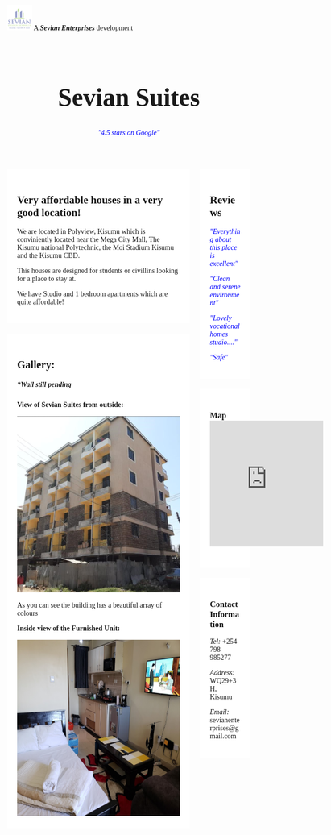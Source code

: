 <!DOCTYPE html>

<html>

<head>

<title>Sevian Suites Homepage</title>
<meta name="description" content="Sevian Suites are affordable houses located in Kisumu. They are designed for students or civilians looking for a house.">

<style>

body {
  background-image: url("Kisumu skyline.jpg");
}
* {
  box-sizing: border-box;
}

body {
  font-family: Calibri;
  padding: 10px;
}

.header {
  padding: 30px;
  text-align: center;
 }

.header h1 {
  font-size: 50px;
}

.topnav {
  overflow: hidden;
}

.topnav a {
  float: left;
  display: block;
  text-align: center;
  padding: 14px 16px;
  text-decoration: none;
}

.leftcolumn {   
  float: left;
  width: 75%;
}

.rightcolumn {
  float: left;
  width: 25%;
  padding-left: 20px;
}

.card {
  background-color: white;
  padding: 20px;
  margin-top: 20px;
}

.row::after {
  content: "";
  display: table;
  clear: both;
}

@media screen and (max-width: 800px) {
  .leftcolumn, .rightcolumn {   
    width: 100%;
    padding: 0;
  }
}
@media screen and (max-width: 400px) {
  .topnav a {
    float: none;
    width: 100%;
  }
}
</style>

</head>

<body>

<img class="img2" src="Sevian logo.png" alt="Sevian Enterprises Logo" width="50" height="50">
A <i><b>Sevian Enterprises</i></b> development
</div>

<div class="header">
<h1>Sevian Suites</h1>
<p style="color: blue;"><i>"4.5 stars on Google"</i></p>
</div>

<div class="row">
<div class="leftcolumn">
<div class="card">
<h2>Very affordable houses in a very good location!</h2>
<p>We are located in Polyview, Kisumu which is conviniently located near the Mega City Mall, The Kisumu national Polytechnic, the Moi Stadium Kisumu and the Kisumu CBD.</p>
<p>This houses are designed for students or civillins looking for a place to stay at.</p>
<p>We have Studio and 1 bedroom apartments which are quite affordable!</p>
</div>

<div class="card">
<h2>Gallery:</h2>
<h5>*Wall still pending</h5>
<p style="font-family:calibri;" class="solid"><b>View of Sevian Suites from outside:</b></p>
<img src="Sevian picture.png" width="400" height="350" alt="View of Sevian Suites from Outside">
<p>As you can see the building has a beautiful array of colours</p>
<p style="font-family:calibri;" class="solid"><b>Inside view of the Furnished Unit:</b></p>
<img src="Sevian picture 2.png" width="400" height="350" alt="Inside view of the Furnished Unit:">
</div>
</div>

<div class="rightcolumn">
<div class="card">
<h2>Reviews</h2>
<p style="color: blue;"><i>"Everything about this place is excellent"</i></p>
<p style="color: blue;"><i>"Clean and serene environment"</i><p>
<p style="color: blue;"><i>"Lovely vocational homes studio...."</i></p>
<p style="color: blue;"><i>"Safe"</i></p>
</div>

<div class="card">
<h3>Map</3>
<iframe src="https://www.google.com/maps/embed?pb=!1m14!1m8!1m3!1d15959.249068139521!2d34.7688868!3d-0.0998062!3m2!1i1024!2i768!4f13.1!3m3!1m2!1s0x182aa5db39b129eb%3A0x8554d7d44a218703!2sSevian%20Suites%20Kisumu!5e0!3m2!1sen!2ske!4v1722860127606!5m2!1sen!2ske" width="225" height="250" style="border:0;" allowfullscreen="" loading="lazy" referrerpolicy="no-referrer-when-downgrade"></iframe>
</div>

<div class="card">
<h3>Contact Information</h3>
<p style="font-family:calibri;"><i>Tel:</i> +254 798 985277</tel>
<p style="font-family:calibri;"><i>Address:</i> WQ29+3H, Kisumu<p/>
<p style="font-family:calibri;"><i>Email:</i> sevianenterprises@gmail.com</p>
</div>
</div>
</div>

</body>

</html>
